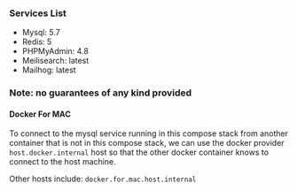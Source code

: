 ### Services List
- Mysql: 5.7
- Redis: 5
- PHPMyAdmin: 4.8
- Meilisearch: latest
- Mailhog: latest

### Note: no guarantees of any kind provided

#### Docker For MAC
To connect to the mysql service running in this compose stack from another container that is not in this compose stack, we can use the docker provider `host.docker.internal` host so that the other docker container knows to connect to the host machine.

Other hosts include: `docker.for.mac.host.internal`
